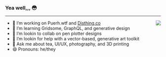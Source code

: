 ### Yea well,,, 😳
<hr>
<div>
  <img align="right" src="https://github-readme-stats.vercel.app/api/top-langs/?username=tonyketcham&show_icons=true&theme=nightowl&hide=php,plsql" />
  <ul>
    <li>🔭 I’m working on Puerh.wtf and <a href="https://disthing.co">Disthing.co</a></li>
    <li>🌱 I’m learning Gridsome, GraphQL, and generative design</li>
    <li>👯 I’m lookin to collab on pen plotter designs</li>
    <li>🤔 I’m lookin for help with a vector-based, generative art toolkit</li>
    <li>💬 Ask me about tea, UI/UX, photography, and 3D printing</li>
    <li>😄 Pronouns: he/they</li>
  </ul>
</div>
<!--<img align="left" src="https://github-readme-stats.vercel.app/api?username=tonyketcham&show_icons=true&theme=nightowl&count_private=true" />-->
